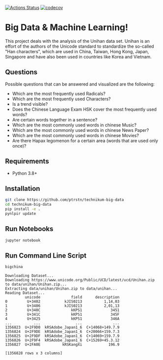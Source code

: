 [![Actions Status](https://github.com/ptrstn/technikum-big-data/workflows/Python%20package/badge.svg)](https://github.com/ptrstn/technikum-big-data/actions)
[![codecov](https://codecov.io/gh/ptrstn/technikum-big-data/branch/master/graph/badge.svg?token=XrchtoPede)](https://codecov.io/gh/ptrstn/technikum-big-data)

# Big Data & Machine Learning!

This project deals with the analysis of the Unihan data set.
Unihan is an effort of the authors of the Unicode standard to standardize the so-called "Han characters", which are used in China, Taiwan, Hong Kong, Japan, Singapore and have also been used in countries like Korea and Vietnam.

## Questions

Possible questions that can be answered and visualized are the following:

- Which are the most frequently used Radicals?
- Which are the most frequently used Characters?
- Is a trend visible?
- Does the Chinese Language Exam HSK cover the most frequently used words?
- Are certain words together in a sentence?
- Which are the most commonly used words in chinese Music?
- Which are the most commonly used words in chinese News Paper?
- Which are the most commonly used words in chinese Movies?
- Are there Hapax legomenon for a certain area (words that are used only once)?

## Requirements

- Python 3.8+

## Installation

```bash
git clone https://github.com/ptrstn/technikum-big-data
cd technikum-big-data
pip install -e .
pynlpir update
```

## Run Notebooks

```bash
jupyter notebook
```

## Run Command Line Script

```bash
bigchina
```

```
Downloading Dataset...
Downloading https://www.unicode.org/Public/UCD/latest/ucd/Unihan.zip to data/unihan/Unihan.zip...
Extracting data/unihan/Unihan.zip to data/unihan...
Reading Dataset...
         unicode              field      description
0         U+3402           kJIS0213          1,14,03
1         U+3406           kJIS0213          2,01,13
2         U+340C              kKPS1             3451
3         U+341C              kKPS1             345F
4         U+3425              kKPS1             346A
...          ...                ...              ...
1356823  U+2F9D0  kRSAdobe_Japan1_6  C+14068+149.7.9
1356824  U+2F9DE  kRSAdobe_Japan1_6  C+20066+159.7.3
1356825  U+2F9DF  kRSAdobe_Japan1_6  C+14069+159.7.9
1356826  U+2F9F4  kRSAdobe_Japan1_6  C+15269+45.3.12
1356827  U+2FA0E          kRSKangXi            196.9

[1356828 rows x 3 columns]
```